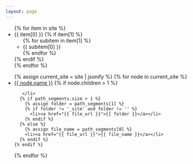 ```yaml
---
layout: page
---
```

<ul>
  {% for item in site %}
    <li>
      {{ item[0] }}
      {% if item[1] %}
        <ul>
          {% for subitem in item[1] %}
            <li>{{ subitem[0] }}</li>
          {% endfor %}
        </ul>
      {% endif %}
    </li>
  {% endfor %}
</ul>

<ul>
  {% assign current_site = site | jsonify %}
  {% for node in current_site %}
    <li><a href="{{ node.path }}">{{ node.name }}</a>
      {% if node.children > 1 %} 

       </li>
      {% if path_segments.size > 1 %}
        {% assign folder = path_segments[1] %}
        {% if folder != '_site' and folder != '' %}
          <li><a href="{{ file_url }}">{{ folder }}</a></li>
        {% endif %}
      {% else %}
        {% assign file_name = path_segments[0] %}
        <li><a href="{{ file_url }}">{{ file_name }}</a></li>
      {% endif %}
    {% endif %}
  {% endfor %}
</ul>
